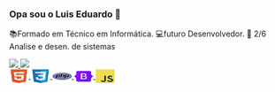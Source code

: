 ### Opa sou o Luis Eduardo 👋


📚Formado em Técnico em Informática.
💻futuro Desenvolvedor.
📕 2/6 Analise e desen. de sistemas

 <div>
  <a href="https://github.com/PatinesLuis">
  <img height="150em" src="https://github-readme-stats.vercel.app/api?username=patinesluis&show_icons=true&theme=merko&include_all_commits=true&count_private=true"/>
  <img height="150em" src="https://github-readme-stats.vercel.app/api/top-langs/?username=patinesluis&layout=compact&langs_count=7&theme=synthwave"/>
</div>
  

  <img align="center" alt="patines-HTML" height="25" width="35" src="https://raw.githubusercontent.com/devicons/devicon/master/icons/html5/html5-original.svg">
  <img align="center" alt="patines-HTML" height="25" width="35" src="https://raw.githubusercontent.com/devicons/devicon/master/icons/css3/css3-original.svg">
  <img align="center" alt="patines-HTML" height="25" width="35" src="https://raw.githubusercontent.com/devicons/devicon/master/icons/php/php-original.svg">
  <img align="center" alt="patines-HTML" height="25" width="35" src="https://raw.githubusercontent.com/devicons/devicon/master/icons/bootstrap/bootstrap-original.svg">
 <img align="center" alt="patines-HTML" height="25" width="35" src="https://raw.githubusercontent.com/devicons/devicon/master/icons/javascript/javascript-original.svg">
  
